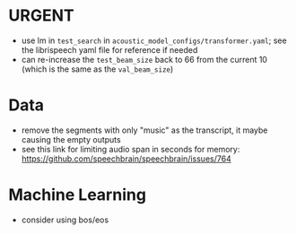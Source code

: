 # URGENT
- use lm in `test_search` in `acoustic_model_configs/transformer.yaml`; see the librispeech yaml file for reference if needed
- can re-increase the `test_beam_size` back to 66 from the current 10 (which is the same as the `val_beam_size`)

# Data
- remove the segments with only "music" as the transcript, it maybe causing the empty outputs
- see this link for limiting audio span in seconds for memory: https://github.com/speechbrain/speechbrain/issues/764

# Machine Learning
- consider using bos/eos

